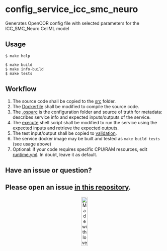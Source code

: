 # config_service_icc_smc_neuro

Generates OpenCOR config file with selected parameters for the ICC_SMC_Neuro CellML model

## Usage

```console
$ make help

$ make build
$ make info-build
$ make tests
```

## Workflow

1. The source code shall be copied to the [src](config_service_icc_smc_neuro/src/config_service_icc_smc_neuro) folder.
2. The [Dockerfile](config_service_icc_smc_neuro/src/Dockerfile) shall be modified to compile the source code.
3. The [.osparc](.osparc) is the configuration folder and source of truth for metadata: describes service info and expected inputs/outputs of the service.
4. The [execute](config_service_icc_smc_neuro/service.cli/execute) shell script shall be modified to run the service using the expected inputs and retrieve the expected outputs.
5. The test input/output shall be copied to [validation](config_service_icc_smc_neuro/validation).
6. The service docker image may be built and tested as ``make build tests`` (see usage above)
7. Optional: if your code requires specific CPU/RAM resources, edit [runtime.yml](.osparc/runtime.yml). In doubt, leave it as default.

## Have an issue or question?
Please open an issue [in this repository](https://github.com/ITISFoundation/cookiecutter-osparc-service/issues/).
---
<p align="center">
<image src="https://github.com/ITISFoundation/osparc-simcore-python-client/blob/4e8b18494f3191d55f6692a6a605818aeeb83f95/docs/_media/mwl.png" alt="Made with love at www.z43.swiss" width="20%" />
</p>
